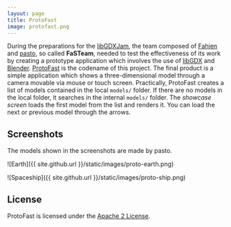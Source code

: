 ```yaml
---
layout: page
title: ProtoFast
image: protofast.png
---
```

During the preparations for the [libGDXJam](https://itch.io/jam/libgdxjam), the team composed of [Fahien](https://twitter.com/Fahien) and [pasto](https://sketchfab.com/pasto), so called **FaSTeam**, needed to test the effectiveness of its work by creating a prototype application which involves the use of [libGDX](https://libgdx.badlogicgames.com) and [Blender](https://www.blender.org). [ProtoFast](https://github.com/Fahien/protofast) is the codename of this project. The final product is a simple application which shows a three-dimensional model through a camera movable via mouse or touch screen. Practically, ProtoFast creates a list of models contained in the local `models/` folder. If there are no models in the local folder, it searches in the internal `models/` folder. The _showcase screen_ loads the first model from the list and renders it. You can load the next or previous model through the arrows.

## Screenshots

The models shown in the screenshots are made by pasto.

![Earth]({{ site.github.url }}/static/images/proto-earth.png)

![Spaceship]({{ site.github.url }}/static/images/proto-ship.png)

## License

ProtoFast is licensed under the [Apache 2 License](https://www.apache.org/licenses/LICENSE-2.0.html).
